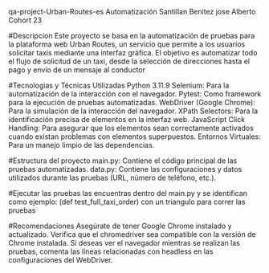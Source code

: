 qa-project-Urban-Routes-es Automatización
Santillan Benitez jose Alberto Cohort 23

#Descripcion
Este proyecto se basa en la automatización de pruebas para la plataforma web Urban Routes,
un servicio que permite a los usuarios solicitar taxis mediante una interfaz gráfica.
El objetivo es automatizar todo el flujo de solicitud de un taxi, desde la selección de
direcciones hasta el pago y envío de un mensaje al conductor

#Tecnologias y Técnicas Utilizadas
Python 3.11.9
Selenium: Para la automatización de la interacción con el navegador.
Pytest: Como framework para la ejecución de pruebas automatizadas.
WebDriver (Google Chrome): Para la simulación de la interacción del navegador.
XPath Selectors: Para la identificación precisa de elementos en la interfaz web.
JavaScript Click Handling: Para asegurar que los elementos sean correctamente activados cuando existan problemas con elementos superpuestos.
Entornos Virtuales: Para un manejo limpio de las dependencias.

#Estructura del proyecto
main.py: Contiene el código principal de las pruebas automatizadas.
data.py: Contiene las configuraciones y datos utilizados durante las pruebas (URL, número de teléfono, etc.).

#Ejecutar las pruebas
las encuentras dentro del main.py
y se identifican como ejemplo: (def test_full_taxi_order)
con un triangulo para correr las pruebas

#Recomendaciones
Asegúrate de tener Google Chrome instalado y actualizado.
Verifica que el chromedriver sea compatible con la versión de Chrome instalada.
Si deseas ver el navegador mientras se realizan las pruebas, comenta las líneas relacionadas con headless en las configuraciones del WebDriver.






